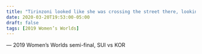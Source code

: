 ```yaml
---
title: "Tirinzoni looked like she was crossing the street there, looking left and right"
date: 2020-03-20T19:53:00-05:00
draft: false
tags: [2019 Women’s Worlds]
---
```

— 2019 Women’s Worlds semi-final, SUI vs KOR
<!--more--> 


